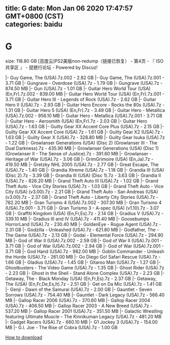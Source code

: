 
title: G
date: Mon Jan 06 2020 17:47:57 GMT+0800 (CST)    
categories: baidu
---

# G
size: 118.80 GB
 [百度云]PS2美版non-redump（链接已恢复） - 第4页 - 『 ISO共享区 』 - 琵琶行论坛 - Powered by Discuz!
 
|- Guy Game, The (USA).7z.002 - 2.82 GB
|- Guy Game, The (USA).7z.001 - 3.71 GB
|- Gungrave - Overdose (USA).7z - 1.79 GB
|- Gungrave (USA).7z - 874.50 MB
|- Gun (USA).7z - 1.01 GB
|- Guitar Hero World Tour (USA) (En,Fr).7z.002 - 839.00 MB
|- Guitar Hero World Tour (USA) (En,Fr).7z.001 - 3.71 GB
|- Guitar Hero III - Legends of Rock (USA).7z - 2.62 GB
|- Guitar Hero II (USA).7z - 2.93 GB
|- Guitar Hero Encore - Rocks the 80s (USA).7z - 1.31 GB
|- Guitar Hero 5 (USA) (En,Fr).7z - 3.49 GB
|- Guitar Hero - Metallica (USA).7z.002 - 956.10 MB
|- Guitar Hero - Metallica (USA).7z.001 - 3.71 GB
|- Guitar Hero - Aerosmith (USA) (En,Fr).7z - 2.03 GB
|- Guitar Hero (USA).7z - 1.63 GB
|- Guilty Gear XX Accent Core Plus (USA).7z - 2.15 GB
|- Guilty Gear XX Accent Core (USA).7z - 1.61 GB
|- Guilty Gear X2 (USA).7z - 1.63 GB
|- Guilty Gear X (USA).7z - 328.80 MB
|- Guilty Gear Isuka (USA).7z - 1.22 GB
|- Growlanser Generations (USA) (Disc 2) (Growlanser III - The Dual Darkness).7z - 435.90 MB
|- Growlanser Generations (USA) (Disc 1) (Growlanser II - The Sense of Justice).7z - 391.60 MB
|- Growlanser - Heritage of War (USA).7z - 3.06 GB
|- GrimGrimoire (USA) (En,Ja).7z - 419.50 MB
|- Gretzky NHL 2005 (USA).7z - 2.77 GB
|- Great Escape, The (USA).7z - 1.40 GB
|- Grandia Xtreme (USA).7z - 1.18 GB
|- Grandia III (USA) (Disc 2).7z - 3.39 GB
|- Grandia III (USA) (Disc 1).7z - 3.63 GB
|- Grandia II (USA).7z - 826.20 MB
|- Grand Theft Auto III (USA).7z - 1.02 GB
|- Grand Theft Auto - Vice City Stories (USA).7z - 1.03 GB
|- Grand Theft Auto - Vice City (USA) (v3.00).7z - 2.21 GB
|- Grand Theft Auto - San Andreas (USA) (v3.00).7z - 2.37 GB
|- Grand Theft Auto - Liberty City Stories (USA).7z - 782.20 MB
|- Gran Turismo 4 (USA).7z.002 - 307.30 MB
|- Gran Turismo 4 (USA).7z.001 - 3.71 GB
|- Gran Turismo 3 - A-spec (USA) (v1.10).7z - 3.07 GB
|- Graffiti Kingdom (USA) (En,Fr,Es).7z - 2.14 GB
|- Gradius V (USA).7z - 339.10 MB
|- Gradius III and IV (USA).7z - 411.40 MB
|- Goosebumps HorrorLand (USA).7z - 230.40 MB
|- GoldenEye - Rogue Agent (USA).7z - 2.31 GB
|- Godzilla - Unleashed (USA).7z - 621.80 MB
|- Godfather, The - The Game (USA).7z - 2.13 GB
|- Godai - Elemental Force (USA).7z - 294.90 MB
|- God of War II (USA).7z.002 - 2.59 GB
|- God of War II (USA).7z.001 - 3.71 GB
|- God of War (USA).7z.002 - 2.94 GB
|- God of War (USA).7z.001 - 3.71 GB
|- God Hand (USA).7z - 982.00 MB
|- Goblin Commander - Unleash the Horde (USA).7z - 261.00 MB
|- Go Diego Go! Safari Rescue (USA).7z - 1.66 GB
|- Gladius (USA).7z - 1.45 GB
|- Gitaroo Man (USA).7z - 1.27 GB
|- Ghostbusters - The Video Game (USA).7z - 1.35 GB
|- Ghost Rider (USA).7z - 2.23 GB
|- Ghost in the Shell - Stand Alone Complex (USA).7z - 2.23 GB
|- Getaway, The - Black Monday (USA) (En,Fr,Es).7z - 2.37 GB
|- Getaway, The (USA) (En,Fr,De,Es,It).7z - 2.51 GB
|- Get on Da Mic (USA).7z - 1.41 GB
|- Genji - Dawn of the Samurai (USA).7z - 2.00 GB
|- Gauntlet - Seven Sorrows (USA).7z - 754.40 MB
|- Gauntlet - Dark Legacy (USA).7z - 566.40 MB
|- Gallop Racer 2006 (USA).7z - 370.60 MB
|- Gallop Racer 2004 (USA).7z - 406.50 MB
|- Gallop Racer 2003 - A New Breed (USA).7z - 537.20 MB
|- Gallop Racer 2001 (USA).7z - 351.50 MB
|- Galactic Wrestling featuring Ultimate Muscle - The Kinnikuman Legacy (USA).7z - 481.20 MB
|- Gadget Racers (USA).7z - 660.10 MB
|- G1 Jockey 3 (USA).7z - 154.00 MB
|- G.I. Joe - The Rise of Cobra (USA).7z - 1.00 GB

[How to download](https://bpcam.bemobtrk.com/go/2ceec3aa-1ca2-46d6-b9ff-aaa5c184517c?jno=2251)